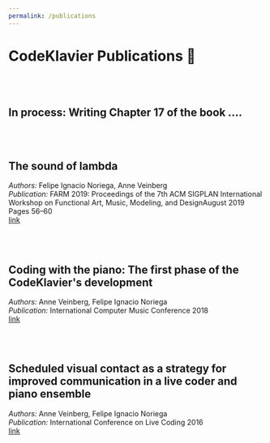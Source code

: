 ```yaml
---
permalink: /publications
---
```


# CodeKlavier Publications 📝

<br><br>
## In process: Writing Chapter 17 of the book ....

<br><br>
## The sound of lambda
*Authors:* Felipe Ignacio Noriega, Anne Veinberg<br>
*Publication:* FARM 2019: Proceedings of the 7th ACM SIGPLAN International Workshop on Functional Art, Music, Modeling, and DesignAugust 2019 Pages 56–60<br>
[link](https://doi.org/10.1145/3331543.3342583D)

<br><br>
## Coding with the piano: The first phase of the CodeKlavier's development
*Authors:* Anne Veinberg, Felipe Ignacio Noriega<br>
*Publication:* International Computer Music Conference 2018<br>
[link](https://drive.google.com/file/d/1UIr2JyPqRw833OIkBgDrx2P6VjZcEKf1/view)

<br><br>
## Scheduled visual contact as a strategy for improved communication in a live coder and piano ensemble
*Authors:* Anne Veinberg, Felipe Ignacio Noriega<br>
*Publication:* International Conference on Live Coding 2016<br>
[link](https://www.keyboardsunite.com/offzz/ICLC-paperrevised.pdf)
